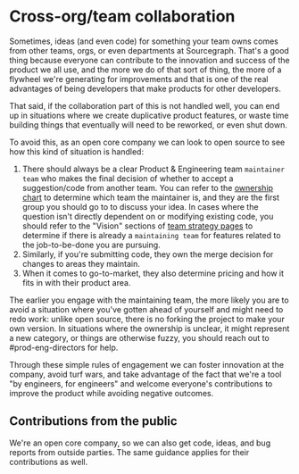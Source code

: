 # Cross-org/team collaboration

Sometimes, ideas (and even code) for something your team owns comes from other teams, orgs, or even departments at Sourcegraph. That's a good thing because everyone can contribute to the innovation and success of the product we all use, and the more we do of that sort of thing, the more of a flywheel we're generating for improvements and that is one of the real advantages of being developers that make products for other developers.

That said, if the collaboration part of this is not handled well, you can end up in situations where we create duplicative product features, or waste time building things that eventually will need to be reworked, or even shut down.

To avoid this, as an open core company we can look to open source to see how this kind of situation is handled:

1. There should always be a clear Product & Engineering team `maintainer team` who makes the final decision of whether to accept a suggestion/code from another team. You can refer to the [ownership chart](../engineering/process/engineering_ownership.md) to determine which team the maintainer is, and they are the first group you should go to to discuss your idea. In cases where the question isn't directly dependent on or modifying existing code, you should refer to the "Vision" sections of [team strategy pages](../../../strategy-goals/strategy/index.md#team-strategy-pages) to determine if there is already a `maintaining team` for features related to the job-to-be-done you are pursuing.
3. Similarly, if you're submitting code, they own the merge decision for changes to areas they maintain.
4. When it comes to go-to-market, they also determine pricing and how it fits in with their product area.

The earlier you engage with the maintaining team, the more likely you are to avoid a situation where you've gotten ahead of yourself and might need to redo work: unlike open source, there is no forking the project to make your own version. In situations where the ownership is unclear, it might represent a new category, or things are otherwise fuzzy, you should reach out to #prod-eng-directors for help.

Through these simple rules of engagement we can foster innovation at the company, avoid turf wars, and take advantage of the fact that we're a tool "by engineers, for engineers" and welcome everyone's contributions to improve the product while avoiding negative outcomes.

## Contributions from the public

We're an open core company, so we can also get code, ideas, and bug reports from outside parties. The same guidance applies for their contributions as well.
